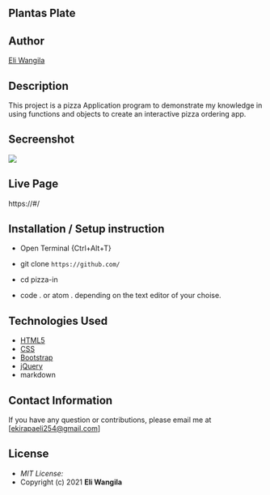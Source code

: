 ## Plantas Plate

## Author 
[Eli Wangila](https://github.com/eliwangila)

## Description

This project is a pizza Application program to demonstrate my knowledge in using functions and objects to create an interactive pizza ordering app.

## Secreenshot
[<img src="assets/pizza.jpg">]() 

## Live Page 
https://#/


## Installation / Setup instruction
* Open Terminal {Ctrl+Alt+T}

* git clone ```https://github.com/```

* cd pizza-in

* code . or atom . depending on the text editor of your choise.

## Technologies Used

* [HTML5](https://github.com/topics/html5)
* [CSS](https://github.com/topics/css3)
* [Bootstrap](https://github.com/topics/bootstrap)
* [jQuery](https://github.com/topics/javascript)
* markdown

## Contact Information 

If you have any question or contributions, please email me at [ekirapaeli254@gmail.com]

## License
* *MIT License:*
* Copyright (c) 2021 **Eli Wangila**